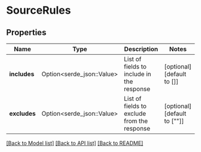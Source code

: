 # SourceRules

## Properties

Name | Type | Description | Notes
------------ | ------------- | ------------- | -------------
**includes** | Option<serde_json::Value> | List of fields to include in the response | [optional][default to []]
**excludes** | Option<serde_json::Value> | List of fields to exclude from the response | [optional][default to [""]]

[[Back to Model list]](../README.md#documentation-for-models) [[Back to API list]](../README.md#documentation-for-api-endpoints) [[Back to README]](../README.md)


